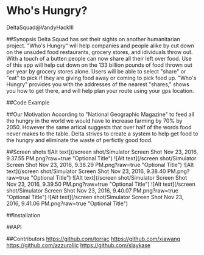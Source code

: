 # Who's Hungry?
DeltaSquad@VandyHackIII 
  
##Synopsis
Delta Squad has set their sights on another humanitarian project. "Who's Hungry" will help companies and people alike by cut down on the unsuded food restaurants, grocery stores, and idividuals throw out. With a touch of a butten people can now share all their left over food. Use of this app will help cut down on the 133 billion pounds of food thrown out per year by grocery stores alone. Users will be able to select "share" or "eat" to pick if they are giving food away or coming to pick food up. "Who's Hungry" provides you with the addresses of the nearest "shares," shows you how to get there, and will help plan your route using your gps location.  

##Code Example 

##Our Motivation 
According to "National Geographic Magazine" to feed all the hungry in the world we would have to increase farming by 70% by 2050. However the same artical suggests that over half of the words food never makes to the table. Delta strives to create a system to help get food to the hungry and eliminate the waste of perfictly good food. 

##Screen shots
![Alt text](/screen shot/Simulator Screen Shot Nov 23, 2016, 9.37.55 PM.png?raw=true "Optional Title")
![Alt text](/screen shot/Simulator Screen Shot Nov 23, 2016, 9.38.29 PM.png?raw=true "Optional Title")
![Alt text](/screen shot/Simulator Screen Shot Nov 23, 2016, 9.38.40 PM.png?raw=true "Optional Title")
![Alt text](/screen shot/Simulator Screen Shot Nov 23, 2016, 9.39.50 PM.png?raw=true "Optional Title")
![Alt text](/screen shot/Simulator Screen Shot Nov 23, 2016, 9.40.07 PM.png?raw=true "Optional Title")
![Alt text](/screen shot/Simulator Screen Shot Nov 23, 2016, 9.41.06 PM.png?raw=true "Optional Title")

##Installation

##API 

##Contributors
https://github.com/torrac
https://github.com/xiawang
https://github.com/azzurolilc
https://github.com/slaykase
